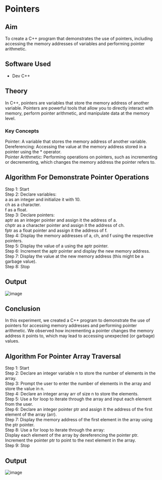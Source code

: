 # Pointers

## Aim
To create a C++ program that demonstrates the use of pointers, including accessing the memory addresses of variables and performing pointer arithmetic.

## Software Used
- Dev C++

## Theory

<p>
  In C++, pointers are variables that store the memory address of another variable. Pointers are powerful tools that allow you to directly interact with memory, perform pointer arithmetic, and manipulate data at the memory level.
</p>

### Key Concepts

Pointer: A variable that stores the memory address of another variable.
<br>
Dereferencing: Accessing the value at the memory address stored in a pointer using the * operator.
<br>
Pointer Arithmetic: Performing operations on pointers, such as incrementing or decrementing, which changes the memory address the pointer refers to.

## Algorithm For Demonstrate Pointer Operations

Step 1: Start
<br>
Step 2: Declare variables:
<br>
a as an integer and initialize it with 10.
<br>
ch as a character.
<br>
f as a float.
<br>
Step 3: Declare pointers:
<br>
aptr as an integer pointer and assign it the address of a.
<br>
chptr as a character pointer and assign it the address of ch.
<br>
fptr as a float pointer and assign it the address of f.
<br>
Step 4: Display the memory addresses of a, ch, and f using the respective pointers.
<br>
Step 5: Display the value of a using the aptr pointer.
<br>
Step 6: Increment the aptr pointer and display the new memory address.
<br>
Step 7: Display the value at the new memory address (this might be a garbage value).
<br>
Step 8: Stop
<br>

## Output
![image](https://github.com/user-attachments/assets/ac470741-9aed-4aa8-a6ab-e7fbe84e08f9)


## Conclusion
<p>
  In this experiment, we created a C++ program to demonstrate the use of pointers for accessing memory addresses and performing pointer arithmetic. We observed how incrementing a pointer changes the memory address it points to, which may lead to accessing unexpected (or garbage) values.
</p>

## Algorithm For Pointer Array Traversal

Step 1: Start
<br> 
Step 2: Declare an integer variable n to store the number of elements in the array.
<br> 
Step 3: Prompt the user to enter the number of elements in the array and store the value in n.
<br> 
Step 4: Declare an integer array arr of size n to store the elements.
<br> 
Step 5: Use a for loop to iterate through the array and input each element from the user.
<br> 
Step 6: Declare an integer pointer ptr and assign it the address of the first element of the array (arr).
<br> 
Step 7: Display the memory address of the first element in the array using the ptr pointer.
<br> 
Step 8: Use a for loop to iterate through the array:
<br>
Display each element of the array by dereferencing the pointer ptr.
<br> 
Increment the pointer ptr to point to the next element in the array.
<br>
Step 9: Stop

## Output

![image](https://github.com/user-attachments/assets/0408dd0e-1572-4e9e-84f4-15cc3566e733)
